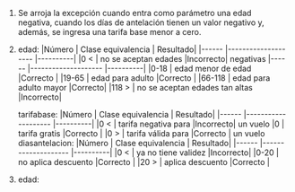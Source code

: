 1. Se arroja la excepción cuando entra como parámetro una edad negativa, cuando los días de antelación tienen un valor negativo y, además, se ingresa una tarifa base menor a cero.
2. edad:
     |Número | Clase equivalencia   | Resultado|
     |------ |--------------------  |----------|
     |0 <    | no se aceptan edades |Incorrecto|
              negativas
     |------ |--------------------  |----------|
     |0-18   | edad menor de edad    |Correcto  |
     |19-65  | edad para adulto      |Correcto  |
     |66-118 | edad para adulto mayor |Correcto|
     |118 > | no se aceptan edades tan altas |Incorrecto|
   
   tarifabase:
     |Número | Clase equivalencia   | Resultado|
     |------ |--------------------  |----------|
     |0 <    | tarifa negativa para |Incorrecto|
               un vuelo
     |0      | tarifa gratis        |Correcto  |
     |0 >    | tarifa válida para   |Correcto  |
               un vuelo
   diasantelacion:
     |Número | Clase equivalencia   | Resultado|
     |------ |--------------------  |----------|
     |0 <    | ya no tiene validez  |Incorrecto|
     |0-20   | no aplica descuento  |Correcto  |
     |20 >   | aplica descuento     |Correcto  |

4. edad:


